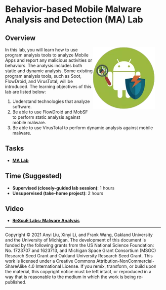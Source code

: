 # Behavior-based Mobile Malware Analysis and Detection (MA) Lab

## Overview

<img src="icon.webp" align="right" width="200" style="margin-right: 20px; margin-bottom: 20px;">

In this lab, you will learn how to use program analysis tools to analyze Mobile Apps and report any
malicious activities or behaviors. The analysis includes both static and dynamic analysis. Some
existing program analysis tools, such as Soot, FlowDroid, and VirusTotal, will be introduced.
The learning objectives of this lab are listed below:
1. Understand technologies that analyze software.
2. Be able to use FlowDroid and MobSF to perform static analysis against mobile malware.
3. Be able to use VirusTotal to perform dynamic analysis against mobile malware.

## Tasks

- **[MA Lab](Lab_Behavior_based_Mobile_Malware_Analysis_and_Detection.pdf)**

## Time (Suggested)

- **Supervised (closely-guided lab session)**: 1 hours
- **Unsupervised (take-home project)**: 2 hours

## Video

- **[ReScuE Labs: Malware Analysis](https://www.youtube.com/watch?v=ebmnJoAOTkE)**
<!--
## Books (English) (Chinese)

- **Computer & Internet Security: A Hands-on Approach, 3rd edition (§ 20)**
- **Internet Security: A Hands-on Approach, 3rd edition (§ 6)**-->

<!--## Feedback and Help

Please give us your feedback on this lab using this [feedback form](link-to-feedback-form).

The project is open source. If you are interested in contributing to this project, please check out our [Github page](https://github.com/your-github-repo).
-->
---

Copyright © 2021 Anyi Liu, Xinyi Li, and Frank Wang, Oakland University and the University of Michigan.
The development of this document is funded by the following grants from the US National Science Foundation: No. 1723707 and 1623713, and Michigan Space Grant Consortium (MSGC) Research Seed Grant and Oakland University Research Seed Grant. This work is licensed under a Creative Commons Attribution-NonCommercial-ShareAlike 4.0 International License. If you remix, transform, or build upon the material, this copyright notice must be left intact, or reproduced in a way that is reasonable to the medium in which the work is being re-published.
